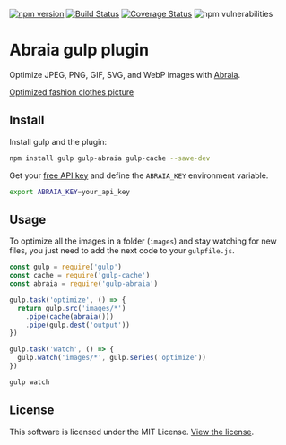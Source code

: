 [![npm version](https://img.shields.io/npm/v/gulp-abraia.svg)](https://www.npmjs.com/package/gulp-abraia)
[![Build Status](https://travis-ci.org/abraia/gulp-abraia.svg)](https://travis-ci.org/abraia/gulp-abraia)
[![Coverage Status](https://coveralls.io/repos/github/abraia/gulp-abraia/badge.svg)](https://coveralls.io/github/abraia/gulp-abraia)
![npm vulnerabilities](https://img.shields.io/snyk/vulnerabilities/npm/gulp-abraia.svg)

# Abraia gulp plugin

Optimize JPEG, PNG, GIF, SVG, and WebP images with [Abraia](https://abraia.me).

[Optimized fashion clothes picture](https://github.com/abraia/gulp-abraia/raw/master/images/fashion-clothes.jpg)

## Install

Install gulp and the plugin:

```sh
npm install gulp gulp-abraia gulp-cache --save-dev
```

Get your [free API key](https://abraia.me/docs/getting-started) and define the
`ABRAIA_KEY` environment variable.

```sh
export ABRAIA_KEY=your_api_key
```

## Usage

To optimize all the images in a folder (`images`) and stay watching for new
files, you just need to add the next code to your `gulpfile.js`.

```js
const gulp = require('gulp')
const cache = require('gulp-cache')
const abraia = require('gulp-abraia')

gulp.task('optimize', () => {
  return gulp.src('images/*')
    .pipe(cache(abraia()))
    .pipe(gulp.dest('output'))
})

gulp.task('watch', () => {
  gulp.watch('images/*', gulp.series('optimize'))
})
```

```sh
gulp watch
```

## License

This software is licensed under the MIT License. [View the license](LICENSE).
